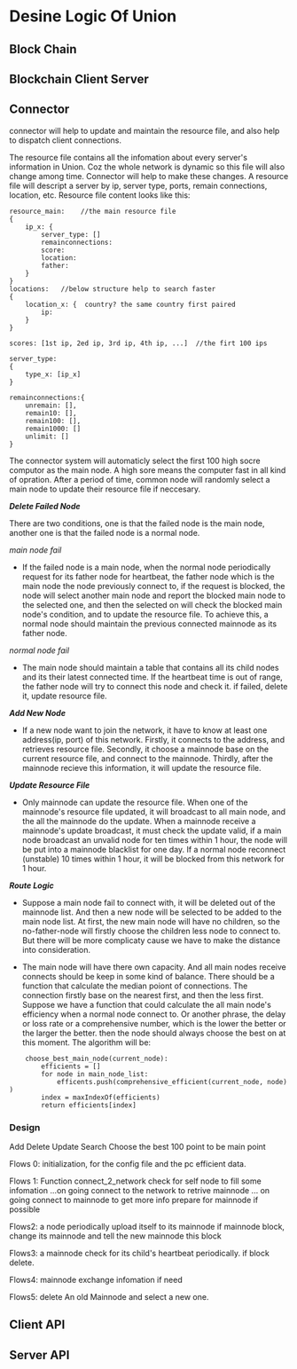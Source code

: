 # Desine Logic Of Union
## Block Chain
## Blockchain Client Server
## Connector
connector will help to update and maintain the resource file, and also help to dispatch client connections.

The resource file contains all the infomation about every server's information in Union. Coz the whole network is dynamic so this file will also change among time. Connector will help to make these changes. A resource file will descript a server by ip, server type, ports, remain connections, location, etc. Resource file content looks like this:
```
resource_main:    //the main resource file
{
    ip_x: {
        server_type: []
        remainconnections: 
        score:
        location:
        father:
    }    
}
locations:   //below structure help to search faster
{
    location_x: {  country? the same country first paired
        ip:
    }
}

scores: [1st ip, 2ed ip, 3rd ip, 4th ip, ...]  //the firt 100 ips

server_type:
{
    type_x: [ip_x]
}

remainconnections:{
    unremain: [],
    remain10: [],
    remain100: [],
    remain1000: []
    unlimit: []
}

```
The connector system will automaticly select the first 100 high socre computor as the main node. A high sore means the computer fast in all kind of opration. After a period of time, common node will randomly select a main node to update their resource file if neccesary.

 ***Delete Failed Node***

There are two conditions, one is that the failed node is the main node, another one is that the failed node is a normal node. 

*main node fail*
* If the failed node is a main node, when the normal node periodically request for its father node for heartbeat, the father node which is the main node the node previously connect to, if the request is blocked, the node will select another main node and report the blocked main node to the selected one, and then the selected on will check the blocked main node's condition, and to update the resource file. To achieve this, a normal node should maintain the previous connected mainnode as its father node.

*normal node fail*
* The main node should maintain a table that contains all its child nodes and its their latest connected time. If the heartbeat time is out of range, the father node will try to connect this node and check it. if failed, delete it, update resource file.

***Add New Node***
* If a new node want to join the network, it have to know at least one address(ip, port) of this network. Firstly, it connects to the address, and retrieves resource file. Secondly, it choose a mainnode base on the current resource file, and connect to the mainnode. Thirdly, after the mainnode recieve this information, it will update the resource file.

***Update Resource File***
* Only mainnode can update the resource file. When one of the mainnode's resource file updated, it will broadcast to all main node, and the all the mainnode do the update. When a mainnode receive a mainnode's update broadcast, it must check the update valid, if a main node broadcast an unvalid node for ten times within 1 hour, the node will be put into a mainnode blacklist for one day. If a normal node reconnect (unstable) 10 times within 1 hour, it will be blocked from this network for 1 hour.

***Route Logic***
* Suppose a main node fail to connect with, it will be deleted out of the mainnode list. And then a new node will be selected to be added to the main node list. At first, the new main node will have no children, so the no-father-node will firstly choose the children less node to connect to. But there will be more complicaty cause we have to make the distance into consideration.

* The main node will have there own capacity. And all main nodes receive connects should be keep in some kind of balance. There should be a function that calculate the median poiont of connections. The connection firstly base on the nearest first, and then the less first.  Suppose we have a function that could calculate the all main node's efficiency when a normal node connect to. Or another phrase, the delay or loss rate or a comprehensive number, which is the lower the better or the larger the better. then the node should always choose the best on at this moment. The algorithm will be:
```
    choose_best_main_node(current_node):
        efficients = []
        for node in main_node_list:
            efficents.push(comprehensive_efficient(current_node, node) )
        index = maxIndexOf(efficients)
        return efficients[index]    
```

### Design
Add  Delete  Update  Search
Choose the best 100 point to be main point

Flows 0: 
initialization, for the config file and the pc efficient data.


Flows 1:  Function  connect_2_network
check for self node to fill some infomation  ...on going
connect to the network to retrive mainnode   ... on going
connect to mainnode to get more info
prepare for mainnode if possible

Flows2:
a node periodically upload itself to its mainnode
if  mainnode block, change its mainnode and tell the new mainnode this block

Flows3:
a mainnode check for its child's heartbeat periodically. if block delete.

Flows4:
mainnode exchange infomation if need

Flows5: 
delete An old Mainnode and select a new one.

## Client API
## Server API
